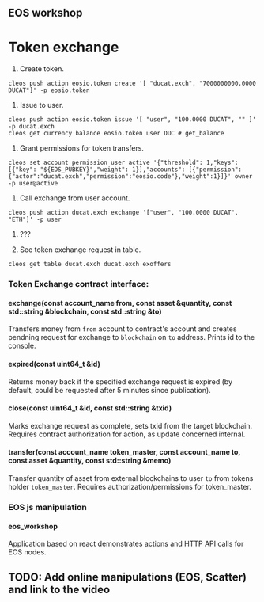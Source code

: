 ## EOS workshop

# Token exchange

1. Create token.

`cleos push action eosio.token create '[ "ducat.exch", "7000000000.0000 DUCAT"]' -p eosio.token`

1. Issue to user.

```
cleos push action eosio.token issue '[ "user", "100.0000 DUCAT", "" ]' -p ducat.exch
cleos get currency balance eosio.token user DUC # get_balance
```

1. Grant permissions for token transfers.

`cleos set account permission user active '{"threshold": 1,"keys": [{"key": "${EOS_PUBKEY}","weight": 1}],"accounts": [{"permission":{"actor":"ducat.exch","permission":"eosio.code"},"weight":1}]}' owner -p user@active`

1. Call exchange from user account.

`cleos push action ducat.exch exchange '["user", "100.0000 DUCAT", "ETH"]' -p user`

1. ???

1. See token exchange request in table.

`cleos get table ducat.exch ducat.exch exoffers`

### Token Exchange contract interface:

#### exchange(const account_name from, const asset &quantity, const std::string &blockchain, const std::string &to)

Transfers money from `from` account to contract's account and creates pendning request for exchange to `blockchain` on `to` address.
Prints id to the console.

#### expired(const uint64_t &id)

Returns money back if the specified exchange request is expired (by default, could be requested after 5 minutes since publication).

#### close(const uint64_t &id, const std::string &txid)

Marks exchange request as complete, sets txid from the target blockchain. Requires contract authorization for action, as update concerned internal.

#### transfer(const account_name token_master, const account_name to, const asset &quantity, const std::string &memo)

Transfer quantity of asset from external blockchains to user `to` from tokens holder `token_master`. Requires authorization/permissions for token_master.

### EOS js manipulation

#### eos_workshop

Application based on react demonstrates actions and HTTP API calls for EOS nodes.

## TODO: Add online manipulations (EOS, Scatter) and link to the video